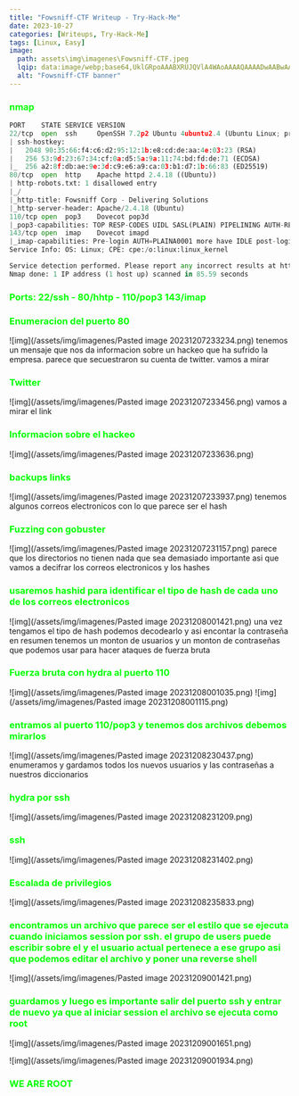 ```yaml
---
title: "Fowsniff-CTF Writeup - Try-Hack-Me"
date: 2023-10-27
categories: [Writeups, Try-Hack-Me]
tags: [Linux, Easy]
image: 
  path: assets\img\imagenes\Fowsniff-CTF.jpeg
  lqip: data:image/webp;base64,UklGRpoAAABXRUJQVlA4WAoAAAAQAAAADwAABwAAQUxQSDIAAAARL0AmbZurmr57yyIiqE8oiG0bejIYEQTgqiDA9vqnsUSI6H+oAERp2HZ65qP/VIAWAFZQOCBCAAAA8AEAnQEqEAAIAAVAfCWkAALp8sF8rgRgAP7o9FDvMCkMde9PK7euH5M1m6VWoDXf2FkP3BqV0ZYbO6NA/VFIAAAA
  alt: "Fowsniff-CTF banner"
---
```

<style>
  h3 {
    color: #00FF00; /* Puedes cambiar "blue" por cualquier color que desees */
  }
</style>

### nmap
```python
PORT    STATE SERVICE VERSION
22/tcp  open  ssh     OpenSSH 7.2p2 Ubuntu 4ubuntu2.4 (Ubuntu Linux; protocol 2.0)
| ssh-hostkey: 
|   2048 90:35:66:f4:c6:d2:95:12:1b:e8:cd:de:aa:4e:03:23 (RSA)
|   256 53:9d:23:67:34:cf:0a:d5:5a:9a:11:74:bd:fd:de:71 (ECDSA)
|_  256 a2:8f:db:ae:9e:3d:c9:e6:a9:ca:03:b1:d7:1b:66:83 (ED25519)
80/tcp  open  http    Apache httpd 2.4.18 ((Ubuntu))
| http-robots.txt: 1 disallowed entry 
|_/
|_http-title: Fowsniff Corp - Delivering Solutions
|_http-server-header: Apache/2.4.18 (Ubuntu)
110/tcp open  pop3    Dovecot pop3d
|_pop3-capabilities: TOP RESP-CODES UIDL SASL(PLAIN) PIPELINING AUTH-RESP-CODE CAPA USER
143/tcp open  imap    Dovecot imapd
|_imap-capabilities: Pre-login AUTH=PLAINA0001 more have IDLE post-login listed OK capabilities SASL-IR IMAP4rev1 LITERAL+ LOGIN-REFERRALS ID ENABLE
Service Info: OS: Linux; CPE: cpe:/o:linux:linux_kernel

Service detection performed. Please report any incorrect results at https://nmap.org/submit/ .
Nmap done: 1 IP address (1 host up) scanned in 85.59 seconds
```
### Ports: 22/ssh - 80/hhtp - 110/pop3 143/imap

### Enumeracion del puerto 80
![img](/assets/img/imagenes/Pasted image 20231207233234.png)
tenemos un mensaje que nos da informacion sobre un hackeo que ha sufrido la empresa. parece que secuestraron su cuenta de twitter. vamos a mirar

### Twitter
![img](/assets/img/imagenes/Pasted image 20231207233456.png)
vamos a mirar el link

### Informacion sobre el hackeo
![img](/assets/img/imagenes/Pasted image 20231207233636.png)

### backups links
![img](/assets/img/imagenes/Pasted image 20231207233937.png)
tenemos algunos correos electronicos con lo que parece ser el hash

### Fuzzing con gobuster
![img](/assets/img/imagenes/Pasted image 20231207231157.png)
parece que los directorios no tienen nada que sea demasiado importante asi que vamos a decifrar los correos electronicos y los hashes

### usaremos hashid para identificar el tipo de hash de cada uno de los correos electronicos
![img](/assets/img/imagenes/Pasted image 20231208001421.png)
una vez tengamos el tipo de hash podemos decodearlo y asi encontar la contraseña en resumen tenemos un monton de usuarios y un monton de contraseñas que podemos usar para hacer ataques de fuerza bruta

### Fuerza bruta con hydra al puerto 110 
![img](/assets/img/imagenes/Pasted image 20231208001035.png)
![img](/assets/img/imagenes/Pasted image 20231208001115.png)

### entramos al puerto 110/pop3 y tenemos dos archivos debemos mirarlos
![img](/assets/img/imagenes/Pasted image 20231208230437.png)
enumeramos y gardamos todos los nuevos usuarios y las contraseñas a nuestros diccionarios

### hydra por ssh
![img](/assets/img/imagenes/Pasted image 20231208231209.png)

### ssh
![img](/assets/img/imagenes/Pasted image 20231208231402.png)

### Escalada de privilegios
![img](/assets/img/imagenes/Pasted image 20231208235833.png)

### encontramos un archivo que parece ser el estilo que se ejecuta cuando iniciamos session por ssh. el grupo de users puede escribir sobre el y el usuario actual pertenece a ese grupo asi que podemos editar el archivo y poner una reverse shell
![img](/assets/img/imagenes/Pasted image 20231209001421.png)

### guardamos y luego es importante salir del puerto ssh y entrar de nuevo ya que al iniciar session el archivo se ejecuta como root
![img](/assets/img/imagenes/Pasted image 20231209001651.png)

![img](/assets/img/imagenes/Pasted image 20231209001934.png)

### WE ARE ROOT